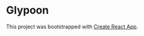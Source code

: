 # Glypoon

This project was bootstrapped with [Create React App](https://github.com/facebook/create-react-app).
